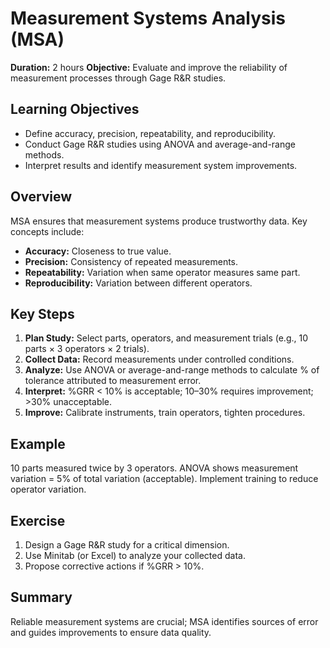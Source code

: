# Measurement Systems Analysis (MSA)

**Duration:** 2 hours
**Objective:** Evaluate and improve the reliability of measurement processes through Gage R&R studies.

## Learning Objectives
- Define accuracy, precision, repeatability, and reproducibility.  
- Conduct Gage R&R studies using ANOVA and average-and-range methods.  
- Interpret results and identify measurement system improvements.

## Overview
MSA ensures that measurement systems produce trustworthy data. Key concepts include:
- **Accuracy:** Closeness to true value.  
- **Precision:** Consistency of repeated measurements.  
- **Repeatability:** Variation when same operator measures same part.  
- **Reproducibility:** Variation between different operators.

## Key Steps
1. **Plan Study:** Select parts, operators, and measurement trials (e.g., 10 parts × 3 operators × 2 trials).  
2. **Collect Data:** Record measurements under controlled conditions.  
3. **Analyze:** Use ANOVA or average-and-range methods to calculate % of tolerance attributed to measurement error.  
4. **Interpret:** %GRR < 10% is acceptable; 10–30% requires improvement; >30% unacceptable.  
5. **Improve:** Calibrate instruments, train operators, tighten procedures.

## Example
10 parts measured twice by 3 operators. ANOVA shows measurement variation = 5% of total variation (acceptable). Implement training to reduce operator variation.

## Exercise
1. Design a Gage R&R study for a critical dimension.  
2. Use Minitab (or Excel) to analyze your collected data.  
3. Propose corrective actions if %GRR > 10%.

## Summary
Reliable measurement systems are crucial; MSA identifies sources of error and guides improvements to ensure data quality.